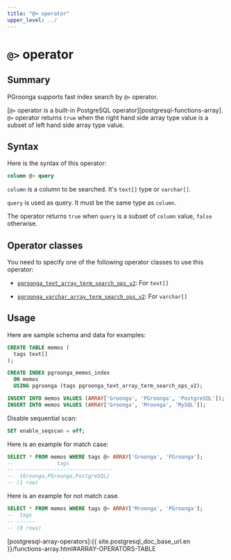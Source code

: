 ```yaml
---
title: "@> operator"
upper_level: ../
---
```


# `@>` operator

## Summary

PGroonga supports fast index search by `@>` operator.

[`@>` operator is a built-in PostgreSQL operator][postgresql-functions-array]. `@>` operator returns `true` when the right hand side array type value is a subset of left hand side array type value.

## Syntax

Here is the syntax of this operator:

```sql
column @> query
```

`column` is a column to be searched. It's `text[]` type or `varchar[]`.

`query` is used as query. It must be the same type as `column`.

The operator returns `true` when `query` is a subset of `column` value, `false` otherwise.

## Operator classes

You need to specify one of the following operator classes to use this operator:

  * [`pgroonga_text_array_term_search_ops_v2`][text-array-term-search-ops-v2]: For `text[]`

  * [`pgroonga_varchar_array_term_search_ops_v2`][varchar-array-term-search-ops-v2]: For `varchar[]`

## Usage

Here are sample schema and data for examples:

```sql
CREATE TABLE memos (
  tags text[]
);

CREATE INDEX pgroonga_memos_index
  ON memos
  USING pgroonga (tags pgroonga_text_array_term_search_ops_v2);

INSERT INTO memos VALUES (ARRAY['Groonga', 'PGroonga', 'PostgreSQL']);
INSERT INTO memos VALUES (ARRAY['Groonga', 'Mroonga', 'MySQL']);
```

Disable sequential scan:

```sql
SET enable_seqscan = off;
```

Here is an example for match case:

```sql
SELECT * FROM memos WHERE tags @> ARRAY['Groonga', 'PGroonga'];
--              tags              
-- -------------------------------
--  {Groonga,PGroonga,PostgreSQL}
-- (1 row)
```

Here is an example for not match case.

```sql
SELECT * FROM memos WHERE tags @> ARRAY['Mroonga', 'PGroonga'];
--  tags 
-- ------
-- (0 rows)
```

[postgresql-array-operators]:{{ site.postgresql_doc_base_url.en }}/functions-array.html#ARRAY-OPERATORS-TABLE

[text-array-term-search-ops-v2]:../#text-array-term-search-ops-v2

[varchar-array-term-search-ops-v2]:../#varchar-array-term-search-ops-v2

